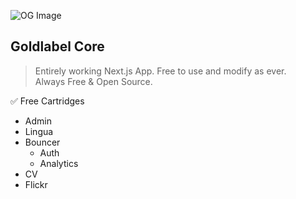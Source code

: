 ![OG Image](https://live.staticflickr.com/65535/54679640252_f6f34a9668_o.jpg)

## Goldlabel Core

> Entirely working Next.js App. Free to use and modify as ever.  
> Always Free & Open Source.

✅ Free Cartridges

- Admin
- Lingua
- Bouncer
  - Auth
  - Analytics
- CV
- Flickr

